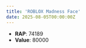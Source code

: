 ```yaml
---
title: 'ROBLOX Madness Face'
date: 2025-08-05T00:00:00Z
---
```

- **RAP**: 74189
- **Value**: 80000
